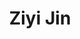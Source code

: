 ---
bio: 
  matter.
education:
  courses:
  - course: 硕士学位
    institution: 伦敦大学学院心理与语言科学系
    year: 2023
  - course: 学士学位
    institution: 香港教育大学文学院/教育学院
    year: 2021
email: "joannajinzy@outlook.com"
first_name: Jin
highlight_name: false
interests:
- 语义记忆 
- 在线阅读
- 眼动
last_name: Ziyi
role: Research Assistant
social:
- icon: envelope
  icon_pack: fas
  link: mailto:joannajinzy@outlook.com
superuser: true
title: Ziyi Jin
user_groups:
- Research Assistants
---